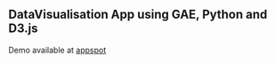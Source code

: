 ## DataVisualisation App using GAE, Python and D3.js

Demo available at [appspot](http://able-stock-821.appspot.com/)
